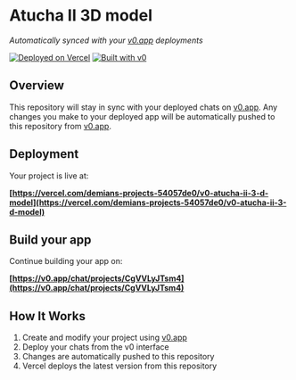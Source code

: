 # Atucha II 3D model

*Automatically synced with your [v0.app](https://v0.app) deployments*

[![Deployed on Vercel](https://img.shields.io/badge/Deployed%20on-Vercel-black?style=for-the-badge&logo=vercel)](https://vercel.com/demians-projects-54057de0/v0-atucha-ii-3-d-model)
[![Built with v0](https://img.shields.io/badge/Built%20with-v0.app-black?style=for-the-badge)](https://v0.app/chat/projects/CgVVLyJTsm4)

## Overview

This repository will stay in sync with your deployed chats on [v0.app](https://v0.app).
Any changes you make to your deployed app will be automatically pushed to this repository from [v0.app](https://v0.app).

## Deployment

Your project is live at:

**[https://vercel.com/demians-projects-54057de0/v0-atucha-ii-3-d-model](https://vercel.com/demians-projects-54057de0/v0-atucha-ii-3-d-model)**

## Build your app

Continue building your app on:

**[https://v0.app/chat/projects/CgVVLyJTsm4](https://v0.app/chat/projects/CgVVLyJTsm4)**

## How It Works

1. Create and modify your project using [v0.app](https://v0.app)
2. Deploy your chats from the v0 interface
3. Changes are automatically pushed to this repository
4. Vercel deploys the latest version from this repository
